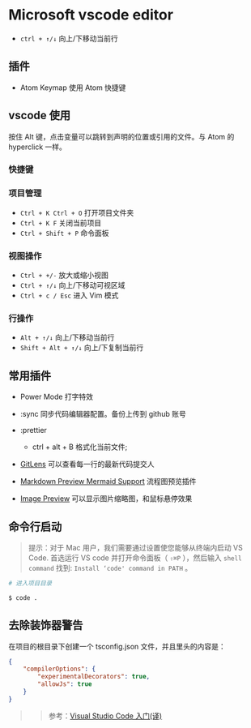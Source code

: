 # Microsoft vscode editor

- `ctrl + ↑/↓` 向上/下移动当前行

## 插件

- Atom Keymap 使用 Atom 快捷键

## vscode 使用

按住 Alt 键，点击变量可以跳转到声明的位置或引用的文件。与 Atom 的 hyperclick 一样。

### 快捷键

### 项目管理

- `Ctrl + K Ctrl + O` 打开项目文件夹
- `Ctrl + K F` 关闭当前项目
- `Ctrl + Shift + P` 命令面板

### 视图操作

- `Ctrl + +/-` 放大或缩小视图
- `Ctrl + ↑/↓` 向上/下移动可视区域
- `Ctrl + c / Esc` 进入 Vim 模式

### 行操作

- `Alt + ↑/↓` 向上/下移动当前行
- `Shift + Alt + ↑/↓` 向上/下复制当前行

## 常用插件  

- Power Mode 打字特效

- :sync 同步代码编辑器配置。备份上传到 github 账号

- :prettier

  - ctrl + alt + B 格式化当前文件;

- [GitLens](https://marketplace.visualstudio.com/items?itemName=eamodio.gitlens) 可以查看每一行的最新代码提交人

- [Markdown Preview Mermaid Support](https://marketplace.visualstudio.com/items?itemName=bierner.markdown-mermaid) 流程图预览插件

- [Image Preview](https://marketplace.visualstudio.com/items?itemName=kisstkondoros.vscode-gutter-preview) 可以显示图片缩略图，和鼠标悬停效果

## 命令行启动

> 提示：对于 Mac 用户，我们需要通过设置使您能够从终端内启动 VS Code. 首选运行 VS code 并打开命令面板（ `⇧⌘P` ），然后输入 `shell command` 找到: `Install ‘code' command in PATH` 。

```sh
# 进入项目目录

$ code .
```

## 去除装饰器警告

在项目的根目录下创建一个 tsconfig.json 文件，并且里头的内容是：

```json
{
    "compilerOptions": {
        "experimentalDecorators": true,
        "allowJs": true
    }
}
```

> > 参考：[Visual Studio Code 入门(译)
> > ](https://www.jianshu.com/p/3dda4756eca5)
